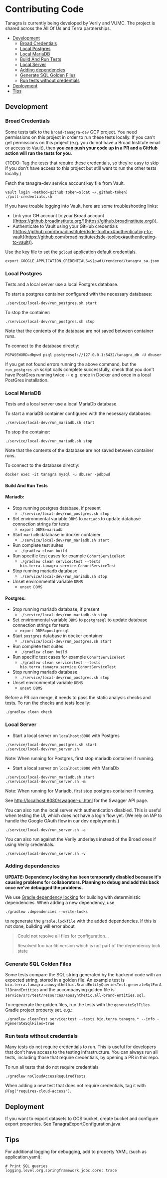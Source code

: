 # Contributing Code
Tanagra is currently being developed by Verily and VUMC.
The project is shared across the All Of Us and Terra partnerships.

* [Development](#development)
  * [Broad Credentials](#broad-credentials)
  * [Local Postgres](#local-postgres)
  * [Local MariaDB](#local-mariadb)
  * [Build And Run Tests](#build-and-run-tests)
  * [Local Server](#local-server)
  * [Adding dependencies](#adding-dependencies)
  * [Generate SQL Golden Files](#generate-sql-golden-files)
  * [Run tests without credentials](#run-tests-without-credentials)
* [Deployment](#deployment)
* [Tips](#tips)

## Development

### Broad Credentials
Some tests talk to the `broad-tanagra-dev` GCP project. You need permissions on this project in order to run these 
tests locally. If you can't get permissions on this project (e.g. you do not have a Broad Institute email or access to
Vault), then **you can push your code up in a PR and a GitHub action will run the tests for you**.

(TODO: Tag the tests that require these credentials, so they're easy to skip if you don't have access to this project
but still want to run the other tests locally.)

Fetch the tanagra-dev service account key file from Vault.
```
vault login -method=github token=$(cat ~/.github-token)
./pull-credentials.sh
```
If you have trouble logging into Vault, here are some troubleshooting links:
- Link your GH account to your Broad account ([https://github.broadinstitute.org/](https://github.broadinstitute.org/)).
- Authenticate to Vault using your GitHub credentials ([https://github.com/broadinstitute/dsde-toolbox#authenticating-to-vault](https://github.com/broadinstitute/dsde-toolbox#authenticating-to-vault)).

Use the key file to set the `gcloud` application default credentials.
```
export GOOGLE_APPLICATION_CREDENTIALS=$(pwd)/rendered/tanagra_sa.json
```

### Local Postgres
Tests and a local server use a local Postgres database.

To start a postgres container configured with the necessary databases:
```
./service/local-dev/run_postgres.sh start
```
To stop the container:
```
./service/local-dev/run_postgres.sh stop
```
Note that the contents of the database are not saved between container runs.

To connect to the database directly:
```
PGPASSWORD=dbpwd psql postgresql://127.0.0.1:5432/tanagra_db -U dbuser
```
If you get not found errors running the above command, but the `run_postgres.sh` script calls complete successfully,
check that you don't have PostGres running twice -- e.g. once in Docker and once in a local PostGres installation.

### Local MariaDB
Tests and a local server use a local MariaDb database.

To start a mariaDB container configured with the necessary databases:
```
./service/local-dev/run_mariadb.sh start
```
To stop the container:
```
./service/local-dev/run_mariadb.sh stop
```
Note that the contents of the database are not saved between container runs.

To connect to the database directly:
```
docker exec -it tanagra mysql -u dbuser -pdbpwd
```

#### Build And Run Tests
#### Mariadb: 
 * Stop running postgres database, if present
   * `./service/local-dev/run_postgres.sh stop`
 * Set environmental variable `DBMS` to `mariadb` to update database connection strings for tests
   * `export DBMS=mariadb`
 * Start `mariadb` database in docker container
   * `./service/local-dev/run_mariadb.sh start`
 * Run complete test suites
   * `./gradlew clean build`
 * Run specific test cases for example `CohortServiceTest`
   * `./gradlew clean service:test --tests bio.terra.tanagra.service.CohortServiceTest`
 * Stop running mariadb database
   * `./service/local-dev/run_mariadb.sh stop`
 * Unset environmental variable `DBMS`
   * `unset DBMS`

#### Postgres:
* Stop running mariadb database, if present
    * `./service/local-dev/run_mariadb.sh stop`
* Set environmental variable `DBMS` to `postgresql` to update database connection strings for tests
    * `export DBMS=postgresql`
* Start `postgres` database in docker container
    * `./service/local-dev/run_postgres.sh start`
* Run complete test suites
    * `./gradlew clean build`
* Run specific test cases for example `CohortServiceTest`
    * `./gradlew clean service:test --tests bio.terra.tanagra.service.CohortServiceTest`
* Stop running mariadb database
    * `./service/local-dev/run_postgres.sh stop`
* Unset environmental variable `DBMS`
    * `unset DBMS`


Before a PR can merge, it needs to pass the static analysis checks and tests. To run the checks and tests locally:
```
./gradlew clean check
```

### Local Server
* Start a local server on `localhost:8080` with Postgres
```
./service/local-dev/run_postgres.sh start
./service/local-dev/run_server.sh
```
Note: When running for Postgres, first stop mariadb container if running.

* Start a local server on `localhost:8080` with MariaDb
```
./service/local-dev/run_mariadb.sh start
./service/local-dev/run_server.sh -m
```
Note: When running for Mariadb, first stop postgres container if running.

See [http://localhost:8080/swagger-ui.html](http://localhost:8080/swagger-ui.html) for the Swagger API page.

You can also run the local server with authentication disabled. This is useful when testing the UI, which does not 
have a login flow yet. (We rely on IAP to handle the Google OAuth flow in our dev deployments.)

```
./service/local-dev/run_server.sh -a
```

You can also run against the Verily underlays instead of the Broad ones if using Verily credentials.

```
./service/local-dev/run_server.sh -v
```

### Adding dependencies
**UPDATE: Dependency locking has been temporarily disabled because it's causing problems for collaborators. 
Planning to debug and add this back once we've debugged the problems.**

We use [Gradle dependency locking](https://docs.gradle.org/current/userguide/dependency_locking.html)
for building with deterministic dependencies. When adding a new dependency, use
```
./gradlew :dependencies --write-locks
```
to regenerate the `gradle.lockfile` with the added dependencies. If this is not done, building will
error about
> Could not resolve all files for configuration...
> 
> Resolved foo.bar:lib:version which is not part of the dependency lock state

### Generate SQL Golden Files
Some tests compare the SQL string generated by the backend code with an expected string, stored in a golden file.
An example test is `bio.terra.tanagra.aousynthethic.BrandEntityQueriesTest.generateSqlForAllBrandEntities` and
the accompanying golden file is `service/src/test/resources/aousynthetic.all-brand-entities.sql`.

To regenerate the golden files, run the tests with the `generateSqlFiles` Gradle project property set. e.g.:
```
./gradlew cleanTest service:test --tests bio.terra.tanagra.* --info -PgenerateSqlFiles=true
```

### Run tests without credentials
Many tests do not require credentials to run. This is useful for developers that don't have access to the testing
infrastructure. You can always run all tests, including those that require credentials, by opening a PR in this repo.

To run all tests that do not require credentials
```
./gradlew noCloudAccessRequiredTests
```

When adding a new test that does not require credentials, tag it with `@Tag("requires-cloud-access")`.

## Deployment

If you want to export datasets to GCS bucket, create bucket and configure export
properties. See TanagraExportConfiguration.java.

## Tips

For additional logging for debugging, add to property YAML (such as application.yaml):

```
# Print SQL queries
logging.level.org.springframework.jdbc.core: trace
```
